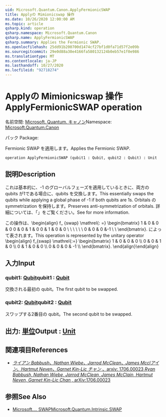 ```yaml
---
uid: Microsoft.Quantum.Canon.ApplyFermionicSWAP
title: Applyの Mimionicswap 操作
ms.date: 10/26/2020 12:00:00 AM
ms.topic: article
qsharp.kind: operation
qsharp.namespace: Microsoft.Quantum.Canon
qsharp.name: ApplyFermionicSWAP
qsharp.summary: Applies the Fermionic SWAP.
ms.openlocfilehash: 25dd91b200700d1474cf27bf1d0fa71d57f2e09b
ms.sourcegitcommit: 29e0d88a30e4166fa580132124b0eb57e1f0e986
ms.translationtype: MT
ms.contentlocale: ja-JP
ms.lasthandoff: 10/27/2020
ms.locfileid: "92718274"
---
```

# <a name="applyfermionicswap-operation"></a><span data-ttu-id="eb8ee-102">Applyの Mimionicswap 操作</span><span class="sxs-lookup"><span data-stu-id="eb8ee-102">ApplyFermionicSWAP operation</span></span>

<span data-ttu-id="eb8ee-103">名前空間: [Microsoft. Quantum. キャノン](xref:Microsoft.Quantum.Canon)</span><span class="sxs-lookup"><span data-stu-id="eb8ee-103">Namespace: [Microsoft.Quantum.Canon](xref:Microsoft.Quantum.Canon)</span></span>

<span data-ttu-id="eb8ee-104">パック [](https://nuget.org/packages/)</span><span class="sxs-lookup"><span data-stu-id="eb8ee-104">Package: [](https://nuget.org/packages/)</span></span>


<span data-ttu-id="eb8ee-105">Fermionic SWAP を適用します。</span><span class="sxs-lookup"><span data-stu-id="eb8ee-105">Applies the Fermionic SWAP.</span></span>

```qsharp
operation ApplyFermionicSWAP (qubit1 : Qubit, qubit2 : Qubit) : Unit
```


## <a name="description"></a><span data-ttu-id="eb8ee-106">説明</span><span class="sxs-lookup"><span data-stu-id="eb8ee-106">Description</span></span>

<span data-ttu-id="eb8ee-107">これは基本的に、-1 のグローバルフェーズを適用しているときに、両方の qubits が1である場合に、qubits を交換します。</span><span class="sxs-lookup"><span data-stu-id="eb8ee-107">This essentially swaps the qubits while applying a global phase of -1 if both qubits are 1s.</span></span> <span data-ttu-id="eb8ee-108">Orbitals の symmetrization を保持します。</span><span class="sxs-lookup"><span data-stu-id="eb8ee-108">Preserves anti-symmetrization of orbitals.</span></span>
<span data-ttu-id="eb8ee-109">詳細については、「」をご覧ください。</span><span class="sxs-lookup"><span data-stu-id="eb8ee-109">See  for more information.</span></span>

<span data-ttu-id="eb8ee-110">この操作は、\begin{align} f_ {swap} \mathrel{: =} \begin{bmatrix} 1 & 0 & 0 & 0 0 & 0 & 1 & 0 0 & 1 & 0 & 0 \\ \\ \\ \\ \\ \\ 0 & 0 & 0 &-1 \\ \\ \end{bmatrix}. によって表されます。</span><span class="sxs-lookup"><span data-stu-id="eb8ee-110">This operation is represented by the unitary operator \begin{align} f_{swap} \mathrel{:=} \begin{bmatrix} 1 & 0 & 0 & 0 \\\\ 0 & 0 & 1 & 0 \\\\ 0 & 1 & 0 & 0 \\\\ 0 & 0 & 0 & -1 \\\\ \end{bmatrix}.</span></span>
<span data-ttu-id="eb8ee-111">\end{align}</span><span class="sxs-lookup"><span data-stu-id="eb8ee-111">\end{align}</span></span>

## <a name="input"></a><span data-ttu-id="eb8ee-112">入力</span><span class="sxs-lookup"><span data-stu-id="eb8ee-112">Input</span></span>

### <a name="qubit1--qubit"></a><span data-ttu-id="eb8ee-113">qubit1: [Qubit](xref:microsoft.quantum.lang-ref.qubit)</span><span class="sxs-lookup"><span data-stu-id="eb8ee-113">qubit1 : [Qubit](xref:microsoft.quantum.lang-ref.qubit)</span></span>

<span data-ttu-id="eb8ee-114">交換される最初の qubit。</span><span class="sxs-lookup"><span data-stu-id="eb8ee-114">The first qubit to be swapped.</span></span>


### <a name="qubit2--qubit"></a><span data-ttu-id="eb8ee-115">qubit2: [Qubit](xref:microsoft.quantum.lang-ref.qubit)</span><span class="sxs-lookup"><span data-stu-id="eb8ee-115">qubit2 : [Qubit](xref:microsoft.quantum.lang-ref.qubit)</span></span>

<span data-ttu-id="eb8ee-116">スワップする2番目の qubit。</span><span class="sxs-lookup"><span data-stu-id="eb8ee-116">The second qubit to be swapped.</span></span>



## <a name="output--unit"></a><span data-ttu-id="eb8ee-117">出力: [単位](xref:microsoft.quantum.lang-ref.unit)</span><span class="sxs-lookup"><span data-stu-id="eb8ee-117">Output : [Unit](xref:microsoft.quantum.lang-ref.unit)</span></span>



## <a name="references"></a><span data-ttu-id="eb8ee-118">関連項目</span><span class="sxs-lookup"><span data-stu-id="eb8ee-118">References</span></span>

- [<span data-ttu-id="eb8ee-119">*ライアン Babbush、Nathan Wiebe、Jarrod McClean、James Mcclアイン、Hartmut Neven、Garnet Kin-Lic チャン* 、arxiv: 1706.00023</span><span class="sxs-lookup"><span data-stu-id="eb8ee-119"> *Ryan Babbush, Nathan Wiebe, Jarrod McClean, James McClain, Hartmut Neven, Garnet Kin-Lic Chan* , arXiv:1706.00023 </span></span>](https://arxiv.org/pdf/1706.00023.pdf)

## <a name="see-also"></a><span data-ttu-id="eb8ee-120">参照</span><span class="sxs-lookup"><span data-stu-id="eb8ee-120">See Also</span></span>

- [<span data-ttu-id="eb8ee-121">Microsoft.... SWAP</span><span class="sxs-lookup"><span data-stu-id="eb8ee-121">Microsoft.Quantum.Intrinsic.SWAP</span></span>](xref:Microsoft.Quantum.Intrinsic.SWAP)